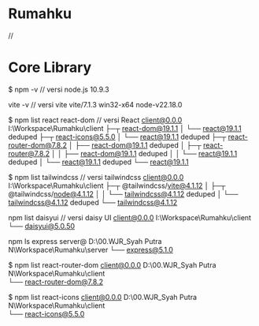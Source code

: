 # Rumahku


//
# Core Library
$ npm -v // versi node.js
10.9.3 

 vite -v //  versi vite
vite/7.1.3 win32-x64 node-v22.18.0

$ npm list react react-dom // versi React
client@0.0.0 I:\Workspace\Rumahku\client
├─┬ react-dom@19.1.1
│ └── react@19.1.1 deduped
├─┬ react-icons@5.5.0
│ └── react@19.1.1 deduped
├─┬ react-router-dom@7.8.2
│ ├── react-dom@19.1.1 deduped
│ ├─┬ react-router@7.8.2
│ │ ├── react-dom@19.1.1 deduped
│ │ └── react@19.1.1 deduped
│ └── react@19.1.1 deduped
└── react@19.1.1

$ npm list tailwindcss // versi tailwindcss 
client@0.0.0 I:\Workspace\Rumahku\client
├─┬ @tailwindcss/vite@4.1.12
│ ├─┬ @tailwindcss/node@4.1.12
│ │ └── tailwindcss@4.1.12 deduped
│ └── tailwindcss@4.1.12 deduped
└── tailwindcss@4.1.12

 npm list daisyui // versi daisy UI
client@0.0.0 I:\Workspace\Rumahku\client
└── daisyui@5.0.50

 npm ls express
server@ D:\00.WJR_Syah Putra N\Workspace\Rumahku\server
└── express@5.1.0

$ npm list react-router-dom
client@0.0.0 D:\00.WJR_Syah Putra N\Workspace\Rumahku\client       
└── react-router-dom@7.8.2


$ npm list react-icons
client@0.0.0 D:\00.WJR_Syah Putra N\Workspace\Rumahku\client       
└── react-icons@5.5.0
